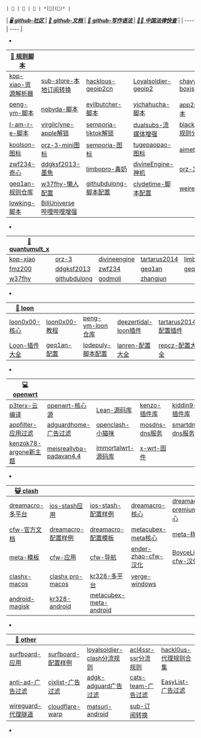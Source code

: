 ```
| 🌻 | 🌸 | 🌺 | *[🌷](🌼)* |
```
| *[ 🖥️ **github-社区** ](https://github.com/community)* | *[ 📃 **github-文档** ](https://docs.github.com/zh)* | *[📄 **github-写作语法** ](https://docs.github.com/en/get-started/writing-on-github/getting-started-with-writing-and-formatting-on-github/basic-writing-and-formatting-syntax)* | *[👨‍⚖️ **中国法律快查**](https://github.com/RanKKI/LawRefBook)* |
| ---- | ---- |
- *[]()*

| [ 📍 **规则脚本** ](https://github.com/crossutility/Quantumult-X) |  |  |  |  |
| ---- | ---- | ---- | ---- | ---- |
| [kop-xiao-资源解析器](https://github.com/KOP-XIAO/QuantumultX) | [sub-store-本地订阅转换](https://github.com/sub-store-org/Sub-Store) | [hacklous-geoip2cn](https://github.com/Hackl0us/GeoIP2-CN) | [Loyalsoldier-geoip2](https://github.com/Loyalsoldier/geoip) | [chavyleung-boxjs](https://github.com/chavyleung/boxjs-doc) 
| [peng-ym-脚本](https://github.com/Peng-YM) | [nobyda-脚本](https://github.com/NobyDa/Script) | [evilbutcher-脚本](https://github.com/evilbutcher/QuantumultX) | [yichahucha-脚本](https://github.com/yichahucha/surge) | [app2smile-脚本](https://github.com/app2smile/rules) |
| [I-am-r-e-脚本](https://github.com/I-am-R-E/Functional-Store-Hub) | [virgilclyne-apple解锁](https://github.com/VirgilClyne/iRingo) | [semporia-tiktok解锁](https://github.com/Semporia/TikTok-Unlock) | [dualsubs-流媒体增强](https://github.com/DualSubs/DualSubs) | [blackmatrix7-规则分流](https://github.com/blackmatrix7/ios_rule_script) |
| [koolson-图标](https://github.com/Koolson/Qure) | [orz-3-mini图标](https://github.com/Orz-3/mini) | [semporia-图标](https://github.com/Semporia/Hand-Painted-icon) | [tugepaopao-图标](https://github.com/tugepaopao/Image-Storage) | [aimeto-图标](https://github.com/aimetu/icons) |
| [zwf234-奇心](https://github.com/zwf234/rules) | [ddgksf2013-墨魚](https://github.com/ddgksf2013) | [limbopro-毒奶](https://github.com/limbopro/Adblock4limbo) | [divineEngine-神机](https://github.com/DivineEngine/Profiles/tree/master/Quantumult) | [orz-3-配置](https://github.com/Orz-3/QuantumultX) |
| [geq1an-规则仓库](https://github.com/GeQ1an/Rules/tree/master) | [w37fhy-懒人配置](https://github.com/w37fhy/QuantumultX) | [githubdulong-脚本配置](https://github.com/githubdulong) | [clydetime-脚本配置](https://github.com/ClydeTime/Quantumult) | [weiren0-脚本](https://github.com/WeiRen0/Scripts) |
| [lowking-脚本](https://github.com/lowking/Scripts) |[BiliUniverse 哔哩哔哩增强](https://github.com/BiliUniverse) |
- *[]()*

| [ 🔴 **quantumult_x** ](https://github.com/crossutility/Quantumult-X) |  |  |  |  |
|  ---- | ---- | ---- | ---- | ---- |
| [kop-xiao](https://raw.githubusercontent.com/KOP-XIAO/QuantumultX/master/QuantumultX_Profiles.conf) | [orz-3](https://raw.githubusercontent.com/Orz-3/QuantumultX/master/Orz-3.conf) | [divineengine](https://raw.githubusercontent.com/DivineEngine/Profiles/master/Quantumult/Outbound.conf) | [tartarus2014](https://raw.githubusercontent.com/Tartarus2014/QuantumultX-Script/main/QuanX.conf) | [limbopro](https://raw.githubusercontent.com/limbopro/Profiles4limbo/main/full.conf) |
| [fmz200](https://raw.githubusercontent.com/fmz200/wool_scripts/main/QuantumultX/config/lanren.conf) | [ddgksf2013](https://raw.githubusercontent.com/ddgksf2013/Profile/master/QuantumultX.conf) | [zwf234](https://raw.githubusercontent.com/zwf234/rules/master/QuantumultX/qixin.conf) | [geq1an](https://raw.githubusercontent.com/GeQ1an/Rules/master/QuantumultX/QuantumultX.conf) | [geq1an](https://raw.githubusercontent.com/erdongchanyo/Rules/main/Quantumult%20X/LazyConf/QuantumultX_EDC-Lazy.conf) |
| [w37fhy](https://raw.githubusercontent.com/w37fhy/QuantumultX/master/QuantumultX_diy.conf) | [githubdulong](https://raw.githubusercontent.com/githubdulong/Script/master/QuantumultX/QuantumultX.conf) | [godmoli](https://raw.githubusercontent.com/GodMoli/QuanX/main/File/Auto.conf) | [zhangjun](https://raw.githubusercontent.com/fmz200/wool_scripts/main/QuantumultX/config/QuanX.conf) |
- *[]()*

| [ 🐉 **loon** ](https://github.com/Loon0x00) |  |  |  |  |
|  ---- | ---- | ---- | ---- | ---- |
| [loon0x00-核心](https://github.com/Loon0x00/LoonManual) | [loon0x00-教程](https://loon0x00.github.io/LoonManual/#/) | [peng-ym-loon仓库](https://loon-gallery.vercel.app/) | [deezertidal-loon插件](https://github.com/deezertidal/private) | [tartarus2014-配置插件](https://github.com/Tartarus2014/Loon-Script) |
| [Loon-插件大全](https://getupnote.com/share/notes/zSn1ShBmzNYISKcTgjXE5oHMrNf2/4a3b6152-3dd3-46da-b479-8c30ef6ef8d1) | [geq1an-配置](https://raw.githubusercontent.com/GeQ1an/Rules/master/Loon/Loon.conf) | [lodepuly-脚本配置](https://gitlab.com/lodepuly/vpn_tool/-/tree/main/Tool/Loon/Config) | [lanren-配置大全](https://www.evan888.top/1936/) | [repcz-配置大全](https://github.com/Repcz) | [代理app-插件合集](https://yfamily.vercel.app/) |
- *[]()*

| [ 💻 **openwrt** ](https://github.com/openwrt/openwrt) |  |  |  |  |
|  ---- | ---- | ---- | ---- | ---- |
| [p3terx-云编译](https://github.com/P3TERX/Actions-OpenWrt) | [openwrt-核心源](https://github.com/openwrt/openwrt) | [Lean-源码库](https://github.com/coolsnowwolf/lede) | [kenzo-插件库](https://github.com/kenzok8/openwrt-packages) | [kiddin9-插件库](https://github.com/kiddin9/openwrt-packages) |
| [appfilter-应用过滤](https://github.com/destan19/OpenAppFilter) | [adguardhome-广告过滤](https://github.com/AdguardTeam/AdGuardHome/wiki/Getting-Started) | [openclash-小猫咪](https://github.com/vernesong/OpenClash) | [mosdns-dns服务](https://github.com/IrineSistiana/mosdns) | [smartdns-dns服务](https://github.com/pymumu/smartdns) |
| [kenzok78-argone新主题](https://github.com/kenzok78/luci-theme-argone) | [meisreallyba-padavan4.4](https://github.com/MeIsReallyBa/padavan-4.4) |[immortalwrt-源码库](https://github.com/immortalwrt/immortalwrt) |[x-wrt-固件](https://github.com/x-wrt/) |
- *[]()*

| [ 😺 **clash** ](https://github.com/Dreamacro/clash) |  |  |  |  |
|  ---- | ---- | ---- | ---- | ---- |
| [dreamacro-多平台](https://github.com/Dreamacro/clash) | [ios-stash应用](https://stash.wiki) | [ios-stash-配置样例](https://stash.wiki/features/example-config) | [dreamacro-核心](https://github.com/Dreamacro/clash) | [dreamacro-premium核心](https://github.com/Dreamacro/clash/releases/tag/premium) |
| [cfw-官方文档](https://docs.cfw.lbyczf.com/) | [dreamacro-配置样例](https://lancellc.gitbook.io/clash) | [dreamacro-配置模板](https://dreamacro.github.io/clash/configuration/configuration-reference.html) | [metacubex-meta核心](https://github.com/MetaCubeX/Clash.Meta) | [meta-样例](https://wiki.metacubex.one/example/) |
| [meta-模板](https://github.com/MetaCubeX/Clash.Meta/blob/Alpha/docs/config.yaml) | [cfw-应用](https://github.com/Fndroid/clash_for_windows_pkg) | [cfw-导航](https://github.com/ender-zhao/Clash-for-Windows_Chinese-Attached) | [ender-zhao-cfw-汉化](https://github.com/ender-zhao/Clash-for-Windows_Chinese) | [BoyceLig-cfw-汉化](https://github.com/BoyceLig/Clash_Chinese_Patch) |
| [clashx-macos](https://github.com/yichengchen/clashX) | [clashx pro-macos](https://install.appcenter.ms/users/clashx/apps/clashx-pro/distribution_groups/public) | [kr328-多平台](https://github.com/Kr328/clash-multiplatform-compat) |  [verge-windows](https://github.com/zzzgydi/clash-verge) | 
| [android-magisk](https://docs.adlyq.ml/) |[kr328-android](https://github.com/Kr328/ClashForAndroid) | [metacubex-meta-android](https://github.com/MetaCubeX/ClashMetaForAndroid) | 
- *[]()*

| [ 📢 **other** ](https://sub.xeton.dev) |  |  |  |  |
|  ---- | ---- | ---- | ---- | ---- |
| [surfboard-应用](https://github.com/getsurfboard/surfboard) | [surfboard-配置样例](https://getsurfboard.com/docs/profile-format/overview) | [loyalsoldier-clash分流规则](https://github.com/Loyalsoldier/clash-rules) | [acl4ssr-ssr分流规则](https://github.com/ACL4SSR/ACL4SSR/tree/master) | [hackl0us-代理规则合集](https://github.com/Hackl0us/SS-Rule-Snippet) |
| [anti-ad-广告过滤](https://github.com/privacy-protection-tools/anti-AD) | [cjxlist-广告过滤](https://github.com/cjx82630/cjxlist) | [adgk-adguard广告过滤](https://github.com/banbendalao/ADgk) | [cats-team-广告过滤](https://github.com/Cats-Team/AdRules) | [EasyList-广告过滤](https://easylist.to/) |
| [wireguard-代理隧道](https://www.wireguard.com/install/) | [cloudflare-warp](https://1.1.1.1/) | [matsuri-android](https://github.com/MatsuriDayo/Matsuri) | [sub-订阅转换](https://sub.xeton.dev/) |
- *[]()*
